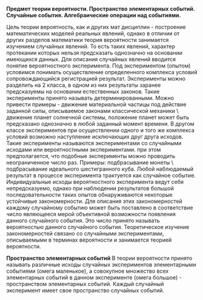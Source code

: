 **Предмет теории вероятности. Пространство элементарных событий. Случайные события. Алгебраические операции над событиями.**

Цель теории вероятность, как и других мат дисциплин - построение математических моделей реальных явлений, однако в отличии от других разделов математики теория вероятности занимается изучением случайных явлений. То есть таких явлений, характер протекании которых нельзя предсказать однозначно на основании имеющихся данных. Для описания случайных явлений вводится понятие вероятностного эксперимента. Под экспериментом (опытом) условимся понимать осуществление определенного комплекса условий сопровождающийся регистрацией результат. Эксперименты можно разделить на 2 класса, в одном из них результаты заранее предсказуемы на основании естественных законов. Такие эксперименты принято называть детерминированными. Можно привести примеры - движение материальной частицы под действие заданной силы, описываемое законами классической механики \ движение планет солнечной системы, положение планет может быть предсказано однозначно в любой заданный момент времени.
В другом классе экспериментов при осуществлении одного и того же комплекса условий возможно наступление исключающих друг друга исходов. Такие эксперименты называются экспериментами со случайными исходами или вероятностными экспериментами. при этом предполагается, что подобные эксперименты можно проводить неограниченное число раз. Примеры: подбрасывание монеты \ подбрасывание идеального шестигранного куба. Любой наблюдаемый результат в процессе эксперимента трактуется как случайное событие. Индивидуальные исходы вероятностного эксперимента ведут себя непредсказуемо, однако при наблюдении результатов большой последовательности таких опытов обнаруживаются некоторые устойчивые закономерности. Для описания этих закономерностей каждому случайному событию может быть поставлено в соответствие число являющееся мерой объективной возможности появления данного случайного события. Это число принято называть вероятностью данного случайного события. Теоретическое изучение закономерностей связано со случайными экспериментами, описываемыми в терминах вероятности и занимается теорией вероятности.

**Пространство элементарных событий**
В теории вероятности принято называть различные исходы случайных экспериментов элементарными событиями (омега маленькое), а совокупное множество всех элементарных событий в данном эксперименте (омега большое) - пространством элементарных событий.
Каждый случайный эксперимент имеет свое пространство случайных событий.